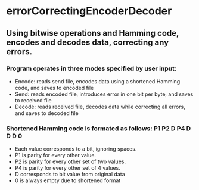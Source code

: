 # errorCorrectingEncoderDecoder
## Using bitwise operations and Hamming code, encodes and decodes data, correcting any errors.

### Program operates in three modes specified by user input:
- Encode: reads send file, encodes data using a shortened Hamming code, and saves to encoded file
- Send: reads encoded file, introduces error in one bit per byte, and saves to received file
- Decode: reads received file, decodes data while correcting all errors, and saves to decoded file

### Shortened Hamming code is formated as follows: P1 P2 D P4 D D D 0
- Each value corresponds to a bit, ignoring spaces.
- P1 is parity for every other value.
- P2 is parity for every other set of two values.
- P4 is parity for every other set of 4 values.
- D corresponds to bit value from original data
- 0 is always empty due to shortened format

